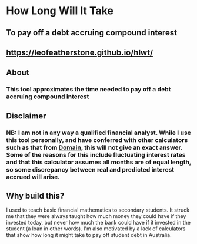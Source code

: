# How Long Will It Take
## To pay off a debt accruing compound interest

## https://leofeatherstone.github.io/hlwt/

## About
### This tool **approximates** the time needed to pay off a debt accruing compound interest

## Disclaimer
### NB: I am not in any way a qualified financial analyst. While I use this tool personally, and have conferred with other calculators such as that from [Domain](https://www.domain.com.au/home-loans/calculators/home-loan-repayment-calculator/), this will not give an exact answer. Some of the reasons for this include fluctuating interest rates and that this calculator assumes all months are of equal length, so some discrepancy between real and predicted interest accrued will arise.

## Why build this?
I used to teach basic financial mathematics to secondary students. It struck me that they were always 
taught how much money they could have if they invested today, but never how much the bank could have if 
it invested in the student (a loan in other words). I'm also motivated by a lack of calculators that show 
how long it might take to pay off student debt in Australia. 
